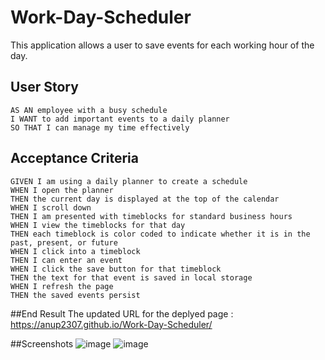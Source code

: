 # Work-Day-Scheduler
This application allows a user to save events for each working hour of the day.
## User Story

```
AS AN employee with a busy schedule
I WANT to add important events to a daily planner
SO THAT I can manage my time effectively
```

## Acceptance Criteria

```
GIVEN I am using a daily planner to create a schedule
WHEN I open the planner
THEN the current day is displayed at the top of the calendar
WHEN I scroll down
THEN I am presented with timeblocks for standard business hours
WHEN I view the timeblocks for that day
THEN each timeblock is color coded to indicate whether it is in the past, present, or future
WHEN I click into a timeblock
THEN I can enter an event
WHEN I click the save button for that timeblock
THEN the text for that event is saved in local storage
WHEN I refresh the page
THEN the saved events persist
```

##End Result
The updated URL for the deplyed page : https://anup2307.github.io/Work-Day-Scheduler/

##Screenshots
![image](https://user-images.githubusercontent.com/124316722/233184691-555d7512-7c52-4bd5-9cf3-106a33521732.png)
![image](https://user-images.githubusercontent.com/124316722/233184534-d7640714-ef3f-4cad-8c56-cce09269fc48.png)
